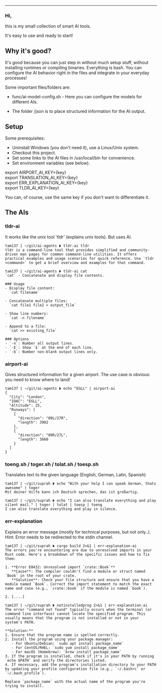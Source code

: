 ___

### Hi,
this is my small collection of smart AI tools.

It's easy to use and ready to start!

## Why it's good?

It's good because you can just step in without much setup stuff, without installing runtimes or compiling binaries. Everything is bash. You can configure the AI behavior right in the files and integrate in your everyday processes!

Some important files/folders are:

* func/ai-model-config.sh - Here you can configure the models for different AIs.

* The folder /json is to place structured information for the AI output.

## Setup
Some prerequisites:

* Uninstall Windows (you don't need it), use a Linux/Unix system.
* Checkout this project.
* Set some links to the AI files in /usr/local/bin for convenience.
* Set environment variables (see below).

export AIRPORT_AI_KEY={key}  
export TRANSLATION_AI_KEY={key}  
export ERR_EXPLANATION_AI_KEY={key}  
export TLDR_AI_KEY={key}  

You can, of course, use the same key if you don't want to differentiate it.

## The AIs

### tldr-ai

It works like the unix tool 'tldr' (explains unix tools). But uses AI.

```
tam137 | ~/git/ai-agents ❥ tldr-ai tldr
tldr is a command-line tool that provides simplified and community-driven man pages for common command-line utilities. It offers practical examples and usage scenarios for quick reference. Use `tldr <command>` to get a brief overview and examples for that command.
```

```
tam137 | ~/git/ai-agents ❥ tldr-ai cat
`cat` - Concatenate and display file contents.

### Usage
- Display file content:  
  `cat filename`

- Concatenate multiple files:  
  `cat file1 file2 > output_file`

- Show line numbers:  
  `cat -n filename`

- Append to a file:  
  `cat >> existing_file`

### Options
- `-n`: Number all output lines.
- `-E`: Show `$` at the end of each line.
- `-b`: Number non-blank output lines only.
```

### airport-ai

Gives structured information for a given airport. The use case is obvious: you need to know where to land!

```
tam137 | ~/git/ai-agents ❥ echo "EGLL" | airport-ai
{
  "City": "London",
  "IOAC": "EGLL",
  "Altitude": 25,
  "Runways": [
    {
      "direction": "09L/27R",
      "length": 3902
    },
    {
      "direction": "09R/27L",
      "length": 3660
    }
  ]
}
```

### toeng.sh / toger.sh / tolat.sh / toesp.sh

Translates text to the given language (English, German, Latin, Spanish)

```
tam137 | ~/git/suprah ❥ echo "With your help I can speak German, thats awesome" | toger 
Mit deiner Hilfe kann ich Deutsch sprechen, das ist großartig.
```

```
tam137 | ~/git/suprah ❥ echo "I can also translate everything and play silent mail." | toger | tolat | toesp | toeng
I can also translate everything and play in silence.
```

### err-explanation

Explains an error message (mostly for technical purposes, but not only..). Hint: Error needs to be redirected to the stdin channel.

```
tam137 | ~/git/suprah ❥ cargo build 2>&1 | err-explanation-ai
The errors you're encountering are due to unresolved imports in your Rust code. Here's a breakdown of the specific issues and how to fix them:

1. **Error E0432: Unresolved import `crate::Book`**  
   **Cause**: The compiler couldn't find a module or struct named `Book` in the root of your crate.  
   **Solution**: Check your file structure and ensure that you have a module named `Book`. Correct the import statement to match the exact name and case (e.g., `crate::book` if the module is named `book`).

2. [....]
```

```
tam137 | ~/git/suprah ❥ notinstalledprog 2>&1 | err-explanation-ai 
The error "command not found" typically occurs when the terminal (or command line interface) cannot locate the specified program. This usually means that the program is not installed or not in your system's PATH.

**Solution:**
1. Ensure that the program name is spelled correctly.
2. Install the program using your package manager:
   - For Ubuntu/Debian: `sudo apt install package_name`
   - For CentOS/RHEL: `sudo yum install package_name`
   - For macOS (Homebrew): `brew install package_name`
3. If the program is installed, check if it's in your PATH by running `echo $PATH` and verify the directories listed.
4. If necessary, add the program's installation directory to your PATH by updating your profile configuration file (e.g., `~/.bashrc` or `~/.bash_profile`).

Replace `package_name` with the actual name of the program you're trying to install.
```